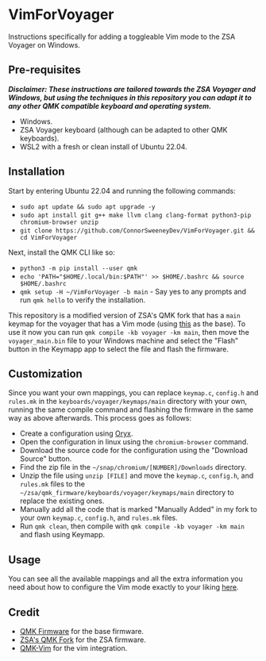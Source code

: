 # VimForVoyager
Instructions specifically for adding a toggleable Vim mode to the ZSA Voyager on Windows.

## Pre-requisites
***Disclaimer: These instructions are tailored towards the ZSA Voyager and Windows, but using the
techniques in this repository you can adapt it to any other QMK compatible keyboard and operating
system.***

- Windows.
- ZSA Voyager keyboard (although can be adapted to other QMK keyboards).
- WSL2 with a fresh or clean install of Ubuntu 22.04.

## Installation
Start by entering Ubuntu 22.04 and running the following commands:
- `sudo apt update && sudo apt upgrade -y`
- `sudo apt install git g++ make llvm clang clang-format python3-pip chromium-browser unzip`
- `git clone https://github.com/ConnorSweeneyDev/VimForVoyager.git && cd VimForVoyager`

Next, install the QMK CLI like so:
- `python3 -m pip install --user qmk`
- `echo 'PATH="$HOME/.local/bin:$PATH"' >> $HOME/.bashrc && source $HOME/.bashrc`
- `qmk setup -H ~/VimForVoyager -b main` - Say yes to any prompts and run `qmk hello` to
  verify the installation.

This repository is a modified version of ZSA's QMK fork that has a `main` keymap for the voyager
that has a Vim mode (using [this](https://configure.zsa.io/voyager/layouts/NYBN6/latest/0) as the
base). To use it now you can run `qmk compile -kb voyager -km main`, then move the
`voyager_main.bin` file to your Windows machine and select the "Flash" button in the Keymapp app to
select the file and flash the firmware.

## Customization
Since you want your own mappings, you can replace `keymap.c`, `config.h` and `rules.mk` in the
`keyboards/voyager/keymaps/main` directory with your own, running the same compile command and
flashing the firmware in the same way as above afterwards. This process goes as follows:
- Create a configuration using [Oryx](https://configure.zsa.io/home).
- Open the configuration in linux using the `chromium-browser` command.
- Download the source code for the configuration using the "Download Source" button.
- Find the zip file in the `~/snap/chromium/[NUMBER]/Downloads` directory.
- Unzip the file using `unzip [FILE]` and move the `keymap.c`, `config.h`, and `rules.mk` files to
  the `~/zsa/qmk_firmware/keyboards/voyager/keymaps/main` directory to replace the existing ones.
- Manually add all the code that is marked "Manually Added" in my fork to your own `keymap.c`,
  `config.h`, and `rules.mk` files.
- Run `qmk clean`, then compile with `qmk compile -kb voyager -km main` and flash using Keymapp.

## Usage
You can see all the available mappings and all the extra information you need about how to configure
the Vim mode exactly to your liking
[here](https://github.com/andrewjrae/qmk-vim?tab=readme-ov-file#features).

## Credit
- [QMK Firmware](https://github.com/qmk/qmk_firmware) for the base firmware.
- [ZSA's QMK Fork](https://github.com/zsa/qmk_firmware) for the ZSA firmware.
- [QMK-Vim](https://github.com/andrewjrae/qmk-vim) for the vim integration.
